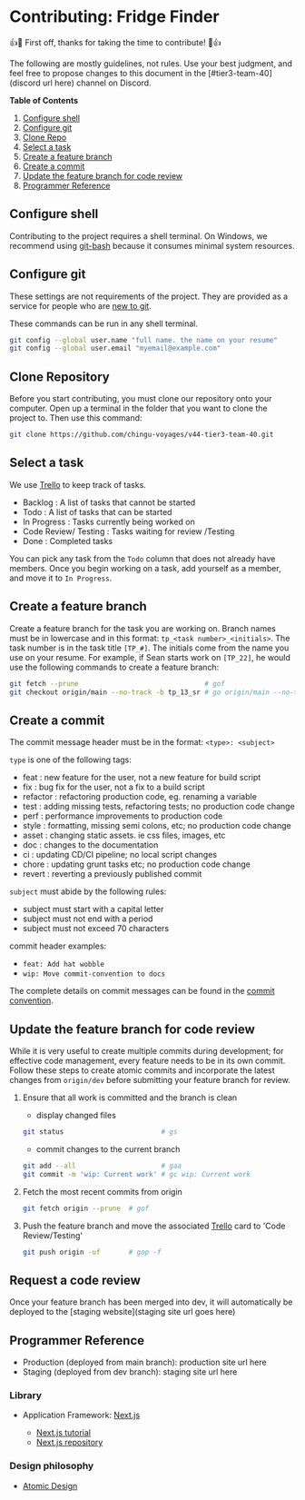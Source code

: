 # Contributing: Fridge Finder

:+1::tada: First off, thanks for taking the time to contribute! :tada::+1:

The following are mostly guidelines, not rules. Use your best judgment, and feel free to propose changes to this document in the [#tier3-team-40](discord url here) channel on Discord.

**Table of Contents**

1. [Configure shell](#configure-shell)
2. [Configure git](#configure-git)
3. [Clone Repo](#clone-repository)
4. [Select a task](#select-a-task)
5. [Create a feature branch](#create-a-feature-branch)
6. [Create a commit](#create-a-commit)
7. [Update the feature branch for code review](#update-the-feature-branch-for-code-review)
8. [Programmer Reference](#programmer-reference)

## Configure shell

Contributing to the project requires a shell terminal. On Windows, we recommend using [git-bash](https://gitforwindows.org/) because it consumes minimal system resources.

## Configure git

These settings are not requirements of the project. They are provided as a service for people who are [new to git](https://product.hubspot.com/blog/git-and-github-tutorial-for-beginners).

These commands can be run in any shell terminal.

```bash
git config --global user.name "full name. the name on your resume"
git config --global user.email "myemail@example.com"
```

## Clone Repository

Before you start contributing, you must clone our repository onto your computer. Open up a terminal in the folder that you want to clone the project to. Then use this command:

```bash
git clone https://github.com/chingu-voyages/v44-tier3-team-40.git
```

## Select a task

We use [Trello](https://trello.com/b/UhEoUpnD/community-fridge-map-dev) to keep track of tasks.

- Backlog : A list of tasks that cannot be started
- Todo : A list of tasks that can be started
- In Progress : Tasks currently being worked on
- Code Review/ Testing : Tasks waiting for review /Testing
- Done : Completed tasks

You can pick any task from the `Todo` column that does not already have members. Once you begin working on a task, add yourself as a member, and move it to `In Progress`.

## Create a feature branch

Create a feature branch for the task you are working on. Branch names must be in lowercase and in this format: `tp_<task number>_<initials>`. The task number is in the task title `[TP_#]`. The initials come from the name you use on your resume. For example, if Sean starts work on `[TP_22]`, he would use the following commands to create a feature branch:

```bash
git fetch --prune                               # gof
git checkout origin/main --no-track -b tp_13_sr # go origin/main --no-track -b tp_13_sr
```

## Create a commit

The commit message header must be in the format: `<type>: <subject>`

`type` is one of the following tags:

- feat : new feature for the user, not a new feature for build script
- fix : bug fix for the user, not a fix to a build script
- refactor : refactoring production code, eg. renaming a variable
- test : adding missing tests, refactoring tests; no production code change
- perf : performance improvements to production code
- style : formatting, missing semi colons, etc; no production code change
- asset : changing static assets. ie css files, images, etc
- doc : changes to the documentation
- ci : updating CD/CI pipeline; no local script changes
- chore : updating grunt tasks etc; no production code change
- revert : reverting a previously published commit

`subject` must abide by the following rules:

- subject must start with a capital letter
- subject must not end with a period
- subject must not exceed 70 characters

commit header examples:

- `feat: Add hat wobble`
- `wip: Move commit-convention to docs`

The complete details on commit messages can be found in the [commit convention](./commit-convention.md).

## Update the feature branch for code review

While it is very useful to create multiple commits during development; for effective code management, every feature needs to be in its own commit. Follow these steps to create atomic commits and incorporate the latest changes from `origin/dev` before submitting your feature branch for review.

1. Ensure that all work is committed and the branch is clean

   - display changed files

   ```bash
   git status                        # gs
   ```

   - commit changes to the current branch

   ```bash
   git add --all                     # gaa
   git commit -m 'wip: Current work' # gc wip: Current work
   ```

1. Fetch the most recent commits from origin

   ```bash
   git fetch origin --prune  # gof
   ```

1. Push the feature branch and move the associated [Trello](https://trello.com/b/1hHqdLbA/chingu-voyage-44-team-40) card to 'Code Review/Testing'

   ```bash
   git push origin -uf       # gop -f
   ```

## Request a code review

Once your feature branch has been merged into dev, it will automatically be deployed to the [staging website](staging site url goes here)

## Programmer Reference

- Production (deployed from main branch): production site url here
- Staging (deployed from dev branch): staging site url here

### Library

- Application Framework: [Next.js](https://nextjs.org/docs/)

  - [Next.js tutorial](https://nextjs.org/learn)
  - [Next.js repository](https://github.com/vercel/next.js/)

### Design philosophy

- [Atomic Design](https://atomicdesign.bradfrost.com/table-of-contents/)
